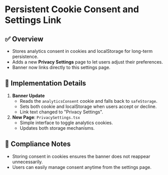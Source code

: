 # Persistent Cookie Consent and Settings Link

## ✅ Overview
- Stores analytics consent in cookies and localStorage for long-term persistence.
- Adds a new **Privacy Settings** page to let users adjust their preferences.
- Banner now links directly to this settings page.

## 🚀 Implementation Details
1. **Banner Update**
   - Reads the `analyticsConsent` cookie and falls back to `safeStorage`.
   - Sets both cookie and localStorage when users accept or decline.
   - Link text changed to "Privacy Settings".
2. **New Page**: `PrivacySettings.tsx`
   - Simple interface to toggle analytics cookies.
   - Updates both storage mechanisms.

## 🎯 Compliance Notes
- Storing consent in cookies ensures the banner does not reappear unnecessarily.
- Users can easily manage consent anytime from the settings page.
